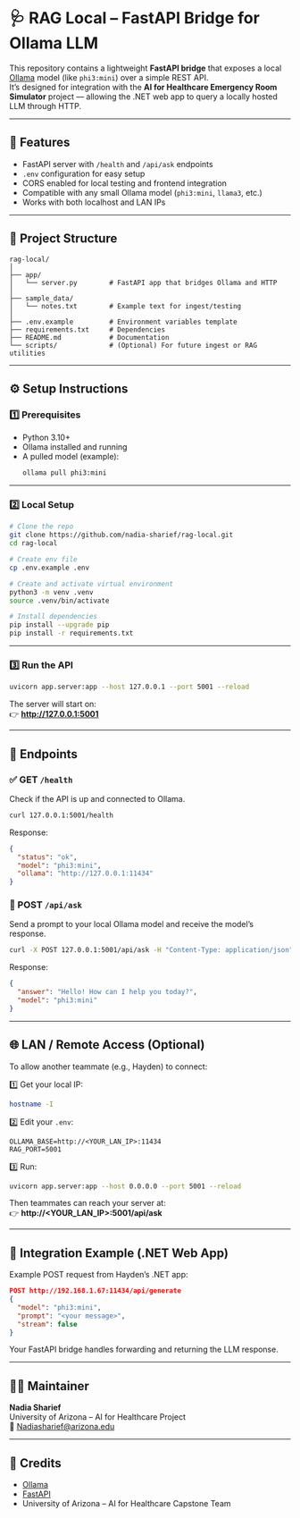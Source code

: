 # 🩺 RAG Local – FastAPI Bridge for Ollama LLM

This repository contains a lightweight **FastAPI bridge** that exposes a local [Ollama](https://ollama.com) model (like `phi3:mini`) over a simple REST API.  
It’s designed for integration with the **AI for Healthcare Emergency Room Simulator** project — allowing the .NET web app to query a locally hosted LLM through HTTP.

---

## 🚀 Features

- FastAPI server with `/health` and `/api/ask` endpoints  
- `.env` configuration for easy setup  
- CORS enabled for local testing and frontend integration  
- Compatible with any small Ollama model (`phi3:mini`, `llama3`, etc.)  
- Works with both localhost and LAN IPs

---

## 🧩 Project Structure

```
rag-local/
│
├── app/
│   └── server.py        # FastAPI app that bridges Ollama and HTTP
│
├── sample_data/
│   └── notes.txt        # Example text for ingest/testing
│
├── .env.example         # Environment variables template
├── requirements.txt     # Dependencies
├── README.md            # Documentation
└── scripts/             # (Optional) For future ingest or RAG utilities
```

---

## ⚙️ Setup Instructions

### 1️⃣ Prerequisites
- Python 3.10+  
- Ollama installed and running  
- A pulled model (example):
  ```bash
  ollama pull phi3:mini
  ```

---

### 2️⃣ Local Setup
```bash
# Clone the repo
git clone https://github.com/nadia-sharief/rag-local.git
cd rag-local

# Create env file
cp .env.example .env

# Create and activate virtual environment
python3 -m venv .venv
source .venv/bin/activate

# Install dependencies
pip install --upgrade pip
pip install -r requirements.txt
```

---

### 3️⃣ Run the API
```bash
uvicorn app.server:app --host 127.0.0.1 --port 5001 --reload
```

The server will start on:  
👉 **http://127.0.0.1:5001**

---

## 🧠 Endpoints

### ✅ GET `/health`
Check if the API is up and connected to Ollama.
```bash
curl 127.0.0.1:5001/health
```
Response:
```json
{
  "status": "ok",
  "model": "phi3:mini",
  "ollama": "http://127.0.0.1:11434"
}
```

### 💬 POST `/api/ask`
Send a prompt to your local Ollama model and receive the model’s response.
```bash
curl -X POST 127.0.0.1:5001/api/ask -H "Content-Type: application/json" -d '{"q": "Hello"}'
```
Response:
```json
{
  "answer": "Hello! How can I help you today?",
  "model": "phi3:mini"
}
```

---

## 🌐 LAN / Remote Access (Optional)

To allow another teammate (e.g., Hayden) to connect:

1️⃣ Get your local IP:
```bash
hostname -I
```

2️⃣ Edit your `.env`:
```
OLLAMA_BASE=http://<YOUR_LAN_IP>:11434
RAG_PORT=5001
```

3️⃣ Run:
```bash
uvicorn app.server:app --host 0.0.0.0 --port 5001 --reload
```

Then teammates can reach your server at:  
👉 **http://<YOUR_LAN_IP>:5001/api/ask**

---

## 🤝 Integration Example (.NET Web App)

Example POST request from Hayden’s .NET app:
```json
POST http://192.168.1.67:11434/api/generate
{
  "model": "phi3:mini",
  "prompt": "<your message>",
  "stream": false
}
```
Your FastAPI bridge handles forwarding and returning the LLM response.

---

## 🧑‍💻 Maintainer

**Nadia Sharief**  
University of Arizona – AI for Healthcare Project  
📧 Nadiasharief@arizona.edu  

---

## 🩵 Credits

- [Ollama](https://ollama.com)  
- [FastAPI](https://fastapi.tiangolo.com)  
- University of Arizona – AI for Healthcare Capstone Team

